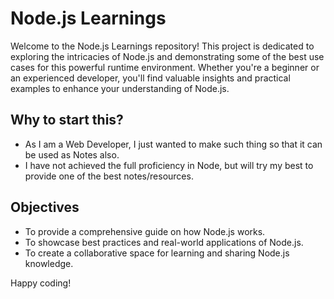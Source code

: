 # Node.js Learnings

Welcome to the Node.js Learnings repository! This project is dedicated to exploring the intricacies of Node.js and demonstrating some of the best use cases for this powerful runtime environment. Whether you're a beginner or an experienced developer, you'll find valuable insights and practical examples to enhance your understanding of Node.js.

## Why to start this?

- As I am a Web Developer, I just wanted to make such thing so that it can be used as Notes also.
- I have not achieved the full proficiency in Node, but will try my best to provide one of the best notes/resources.

## Objectives

- To provide a comprehensive guide on how Node.js works.
- To showcase best practices and real-world applications of Node.js.
- To create a collaborative space for learning and sharing Node.js knowledge.

Happy coding!
